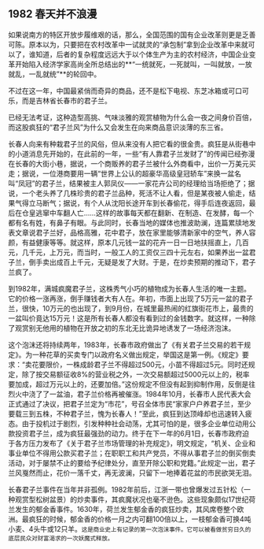 ## 1982 春天并不浪漫

如果说南方的特区开放步履维艰的话，那么，全国范围的国有企业改革则更是乏善可陈。原本以为，只要把在农村改革中一试就灵的“承包制”拿到企业改革中来就可以了，谁知道，后者的复杂程度远远大于以个体生产为主的农村经济，中国企业变革开始陷入经济学家高尚全所总结出的**“一统就死，一死就叫，一叫就放，一放就乱，一乱就统”**的轮回中。

不过在这一年，中国最紧俏而奇异的商品，还不是松下电视、东芝冰箱或可口可乐，而是吉林省长春市的君子兰。

已经无法考证，这种造型高挑、气味淡雅的观赏植物为什么会一夜之间身价百倍，而这股疯狂的“君子兰风”为什么又会发生在向来商品意识淡薄的东三省。

长春人向来有种栽君子兰的风俗，但从来没有人把它看的很金贵。疯狂是从街巷中的小道消息先开始的，在此前的一年，一些“有人靠君子兰发财了”的传闻已经弥漫在长春的大街小巷，据说，一个商贩养的君子兰被什么外商看中，出价一万美元买走；据说，一位港商要用一辆“世界上公认的超豪华高级皇冠轿车”来换一盆名叫“凤冠”的君子兰，结果被主人郭凤仪——一家花卉公司的经理给当场拒绝了；据说，一个老头养了几株珍贵的君子兰品种，死活不让人看，但是某夜被人偷走，结果气得立马断气；据说，有个人从沈阳长途开车到长春偷花，得手后连夜返回，最后在仓皇逃窜中车翻人亡……这样的故事每天都在翻新、在制造、在发酵，每一个都有名有姓，有鼻子有眼。与此同时，长春当地的媒体也推波助澜，连篇累牍地发表文章说君子兰好，品格高雅，花中君子，放在家里能够清新家中的空气，养人容颜，有益健康等等。就这样，原本几元钱一盆的花卉一日一日地扶摇直上，几百元，几千元，上万元，而当时，一般工人的工资仅三四十元左右，如果养出一盆君子兰，倒手卖出成百上千元，无疑是发了大财。于是，在炒卖预期的推动下，君子兰疯了。

到1982年，满城疯魔君子兰，这株秀气小巧的植物成为长春人生活的唯一主题。它的价格一涨再涨，倒手赚钱者大有人在。年初，市面上出现了5万元一盆的君子兰，很快，10万元的也出现了，到9月份，在城里最热闹的红旗街花市上，最贵的一盆叫价竟达15万元！这是所有长春人都没有看到过的金钱数字。就这样，一种除了观赏别无他用的植物在开放之初的东北无比诡异地诱发了一场经济泡沫。

这个泡沫还将持续两年，1983年，长春市政府做出了《有关君子兰交易的若干规定》。为一种花草的买卖专门以政府名义做出规定，举国这是第一例。《规定》要求：“卖花要限价，一株成龄君子兰不得超过500元，小苗不得超过5元。同时还规定，除了按交易额征收8%的营业税之外，一次交易额超过5000元以上的，税率要加成，超过万元以上的，还要加倍。”这份规定不但没有起到抑制作用，反倒是往烈火中浇了了一盆油，君子兰价格再被催涨。1984年10月，长春市人民代表大会正式通过了决议，把君子兰定为“市花”，号召全体市民“家家户户养君子兰，至少要载三到五株，不种君子兰，愧为长春人！”至此，疯狂到达顶峰却也迅速转入疲态。由于投机过于剧烈，引发种种社会动荡，尤其可怕的是，很多企业单位动用公款投资君子兰，成为疯狂最强劲的动力。终于在下一年的6月1日，长春市政府迫于各方压力发布了《关于君子兰市场管理的补充规定》，明文规定，“机关、企业和事业单位不得用公款买君子兰；在职职工和共产党员，不得从事君子兰的倒买倒卖活动，对于屡禁不止的要给予纪律处分，直至开除公职和党籍。”此规定一出，君子兰风戛然而止，花价一落千丈，再无波澜，只留下一地捧着花盆的市民欲哭无泪。

长春君子兰事件在当年并非孤例。1982年前后，江浙一带也曾爆发过五针松（一种观赏型松树盆景）的炒卖事件，其疯魔状况也毫不逊色。这些现象颇似17世纪荷兰发生的郁金香事件。1630年，荷兰发生郁金香的疯狂炒卖，其风席卷整个欧洲。最疯狂的时候，郁金香的价格一月之内可翻100倍以上，一枝郁金香可换4吨小麦、4头牛或12只羊。`这是商业史上有记录的第一次泡沫事件。它可以被看做贫穷日久的底层民众对财富渴求的一次妖魔式释放。`
